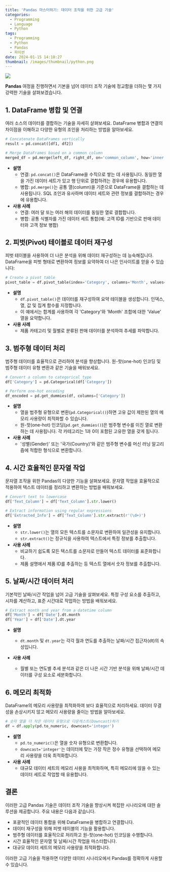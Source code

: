 ```yaml
---
title: 'Pandas 마스터하기: 데이터 조작을 위한 고급 기술'
categories:
  - Programming
  - Language
  - Python
tags:
  - Programming
  - Python
  - Pandas
  - 파이썬
date: 2024-01-15 14:10:27
thumbnail: /images/thumbnail/python.png
---
```


![](/images/header/python-4.png)

**Pandas** 여정을 진행하면서 기본을 넘어 데이터 조작 기술에 정교함을 더하는 몇 가지 강력한 기술을 살펴보겠습니다.

## 1. DataFrame 병합 및 연결

여러 소스의 데이터를 결합하는 기술을 자세히 살펴보세요. DataFrame 병합과 연결의 차이점을 이해하고 다양한 유형의 조인을 처리하는 방법을 알아보세요.

```python
# Concatenate DataFrames vertically
result = pd.concat([df1, df2])
```

```python
# Merge DataFrames based on a common column
merged_df = pd.merge(left_df, right_df, on='common_column', how='inner')
```

- **설명**
  - 연결: `pd.concat()`은 DataFrame을 수직으로 쌓는 데 사용됩니다. 동일한 열을 가진 데이터 세트가 있고 행 단위로 결합하려는 경우에 유용합니다.
  - 병합: `pd.merge()`는 공통 열(column)을 기준으로 DataFrame을 결합하는 데 사용됩니다. SQL 조인과 유사하며 데이터 세트와 관련 정보를 결합하려는 경우에 유용합니다.
- **사용 사례**
  - 연결: 여러 달 또는 여러 해의 데이터를 동일한 열로 결합합니다.
  - 병합: 공통 식별자를 가진 데이터 세트 통합(예: 고객 ID를 기반으로 판매 데이터와 고객 정보 병합)

## 2. 피벗(Pivot) 테이블로 데이터 재구성

피벗 테이블을 사용하여 더 나은 분석을 위해 데이터 재구성하는 데 능숙해집니다. DataFrame을 피벗 형태로 변환하여 정보를 요약하여 더 나은 인사이트를 얻을 수 있습니다:

```python
# Create a pivot table
pivot_table = df.pivot_table(index='Category', columns='Month', values='Value', aggfunc='sum')
```

- **설명**
  - `df.pivot_table()`은 데이터를 재구성하여 요약 테이블을 생성합니다. 인덱스, 열, 값 및 집계 함수를 지정합니다.
  - 이 예에서는 합계를 사용하여 각 'Category'와 'Month' 조합에 대한 'Value' 열을 요약합니다.
- **사용 사례**
  - 제품 카테고리 및 월별로 분류된 판매 데이터를 분석하여 추세를 파악합니다.

## 3. 범주형 데이터 처리

범주형 데이터를 효율적으로 관리하여 분석을 향상합니다. 원-핫(one-hot) 인코딩 및 범주형 데이터 유형 변환과 같은 기술을 배워보세요.

```python
# Convert a column to categorical type
df['Category'] = pd.Categorical(df['Category'])
```

```python
# Perform one-hot encoding
df_encoded = pd.get_dummies(df, columns=['Category'])
```

- **설명**
  - 열을 범주형 유형으로 변환(`pd.Categorical()`)하면 고유 값이 제한된 열의 메모리 사용량이 최적화할 수 있습니다.
  - 원-핫(one-hot) 인코딩(`pd.get_dummies()`)은 범주형 변수를 이진 열로 변환하는 데 사용됩니다. 각 카테고리는 1과 0이 포함된 고유한 열을 갖게 됩니다.
- **사용 사례**
  - '성별(Gender)' 또는 '국가(Country)'와 같은 범주형 변수를 머신 러닝 알고리즘에 적합한 형식으로 변환합니다.

## 4. 시간 효율적인 문자열 작업

문자열 조작을 위한 Pandas의 다양한 기능을 살펴보세요. 문자열 작업을 효율적으로 적용하여 텍스트 데이터를 정리하고 변환하는 방법을 배워보세요.

```python
# Convert text to lowercase
df['Text_Column'] = df['Text_Column'].str.lower()
```

```python
# Extract information using regular expressions
df['Extracted_Info'] = df['Text_Column'].str.extract(r'(\d+)')
```

- **설명**
  - `str.lower()`는 열의 모든 텍스트를 소문자로 변환하여 일관성을 유지합니다.
  - `str.extract()`는 정규식을 사용하여 텍스트에서 특정 정보를 추출합니다.
- **사용 사례**
  - 비교하기 쉽도록 모든 텍스트를 소문자로 만들어 텍스트 데이터를 표준화합니다.
  - 제품 설명에서 제품 ID를 추출하는 등 텍스트 열에서 숫자 정보를 추출합니다.

## 5. 날짜/시간 데이터 처리

기본적인 날짜/시간 작업을 넘어 고급 기술을 살펴보세요. 특정 구성 요소를 추출하고, 시차를 계산하고, 표준 시간대로 작업하는 방법을 배워보세요.

```python
# Extract month and year from a datetime column
df['Month'] = df['Date'].dt.month
df['Year'] = df['Date'].dt.year
```

- **설명**
  - `dt.month` 및 `dt.year`는 각각 월과 연도를 추출하는 날짜/시간 접근자(dt)의 속성입니다.
- **사용 사례**

  - 월별 또는 연도별 추세 분석과 같은 더 나은 시간 기반 분석을 위해 날짜/시간 데이터를 구성 요소로 세분화합니다.

## 6. 메모리 최적화

DataFrame의 메모리 사용량을 최적화하여 보다 효율적으로 처리하세요. 데이터 무결성을 손상시키지 않고 메모리 사용량을 줄이는 방법을 알아보세요.

```python
# 숫자 열을 더 작은 데이터 유형으로 다운캐스트(Downcast)하기
df = df.apply(pd.to_numeric, downcast='integer')
```

- **설명**
  - `pd.to_numeric()`은 열을 숫자 유형으로 변환합니다.
  - `downcast='integer'`는 데이터에 맞는 가장 작은 정수 유형을 선택하여 메모리 사용량을 더욱 최적화합니다.
- **사용 사례**
  - 대규모 데이터 세트의 메모리 사용을 최적화하며, 특히 메모리에 않을 수 있는 데이터 세트로 작업할 때 유용합니다.

## 결론

이러한 고급 Pandas 기술은 데이터 조작 기술을 향상시켜 복잡한 시나리오에 대한 솔루션을 제공합니다. 주요 내용은 다음과 같습니다.

- 포괄적인 데이터 통합을 위해 DataFrame을 병합하고 연결합니다.
- 데이터 재구성을 위해 피벗 테이블의 기능을 활용합니다.
- 범주형 데이터를 효율적으로 처리하고 원-핫(one-hot) 인코딩을 수행합니다.
- 시간 효율적인 문자열 및 날짜/시간 작업을 마스터합니다.
- 대규모 데이터 세트의 메모리 사용량을 최적화합니다.

이러한 고급 기술을 적용하면 다양한 데이터 시나리오에서 Pandas를 정확하게 사용할 수 있습니다.
